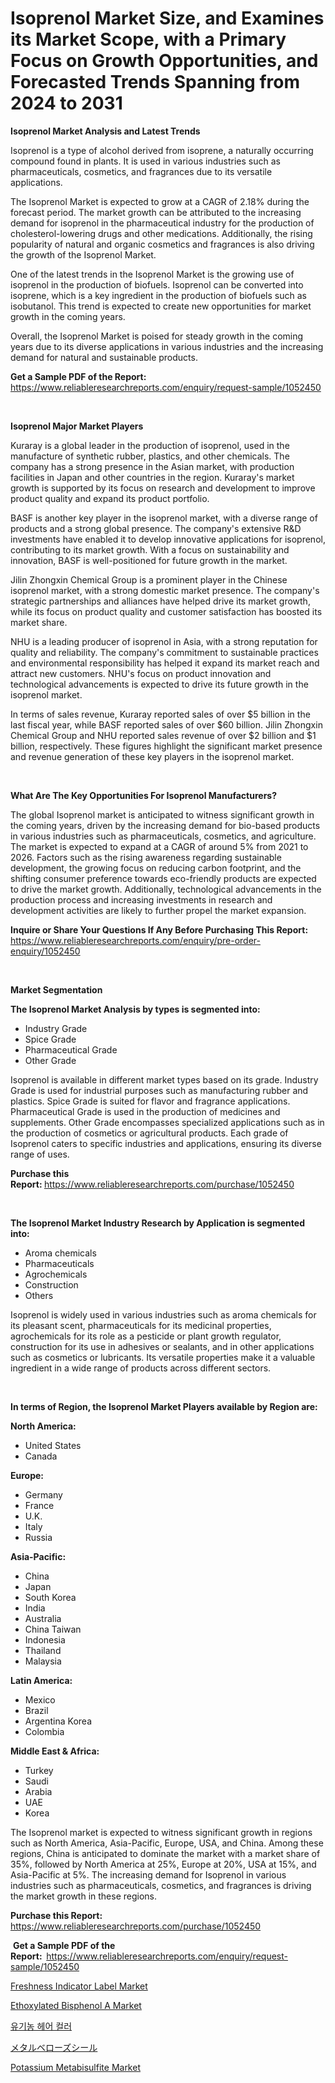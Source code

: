 <p><h1>Isoprenol Market Size, and Examines its Market Scope, with a Primary Focus on Growth Opportunities, and Forecasted Trends Spanning from 2024 to 2031</h1></p><p><strong>Isoprenol Market Analysis and Latest Trends</strong></p>
<p><p>Isoprenol is a type of alcohol derived from isoprene, a naturally occurring compound found in plants. It is used in various industries such as pharmaceuticals, cosmetics, and fragrances due to its versatile applications.</p><p>The Isoprenol Market is expected to grow at a CAGR of 2.18% during the forecast period. The market growth can be attributed to the increasing demand for isoprenol in the pharmaceutical industry for the production of cholesterol-lowering drugs and other medications. Additionally, the rising popularity of natural and organic cosmetics and fragrances is also driving the growth of the Isoprenol Market.</p><p>One of the latest trends in the Isoprenol Market is the growing use of isoprenol in the production of biofuels. Isoprenol can be converted into isoprene, which is a key ingredient in the production of biofuels such as isobutanol. This trend is expected to create new opportunities for market growth in the coming years.</p><p>Overall, the Isoprenol Market is poised for steady growth in the coming years due to its diverse applications in various industries and the increasing demand for natural and sustainable products.</p></p>
<p><strong>Get a Sample PDF of the Report:&nbsp;</strong> <a href="https://www.reliableresearchreports.com/enquiry/request-sample/1052450">https://www.reliableresearchreports.com/enquiry/request-sample/1052450</a></p>
<p>&nbsp;</p>
<p><strong>Isoprenol Major Market Players</strong></p>
<p><p>Kuraray is a global leader in the production of isoprenol, used in the manufacture of synthetic rubber, plastics, and other chemicals. The company has a strong presence in the Asian market, with production facilities in Japan and other countries in the region. Kuraray's market growth is supported by its focus on research and development to improve product quality and expand its product portfolio.</p><p>BASF is another key player in the isoprenol market, with a diverse range of products and a strong global presence. The company's extensive R&D investments have enabled it to develop innovative applications for isoprenol, contributing to its market growth. With a focus on sustainability and innovation, BASF is well-positioned for future growth in the market.</p><p>Jilin Zhongxin Chemical Group is a prominent player in the Chinese isoprenol market, with a strong domestic market presence. The company's strategic partnerships and alliances have helped drive its market growth, while its focus on product quality and customer satisfaction has boosted its market share.</p><p>NHU is a leading producer of isoprenol in Asia, with a strong reputation for quality and reliability. The company's commitment to sustainable practices and environmental responsibility has helped it expand its market reach and attract new customers. NHU's focus on product innovation and technological advancements is expected to drive its future growth in the isoprenol market.</p><p>In terms of sales revenue, Kuraray reported sales of over $5 billion in the last fiscal year, while BASF reported sales of over $60 billion. Jilin Zhongxin Chemical Group and NHU reported sales revenue of over $2 billion and $1 billion, respectively. These figures highlight the significant market presence and revenue generation of these key players in the isoprenol market.</p></p>
<p>&nbsp;</p>
<p><strong>What Are The Key Opportunities For Isoprenol Manufacturers?</strong></p>
<p><p>The global Isoprenol market is anticipated to witness significant growth in the coming years, driven by the increasing demand for bio-based products in various industries such as pharmaceuticals, cosmetics, and agriculture. The market is expected to expand at a CAGR of around 5% from 2021 to 2026. Factors such as the rising awareness regarding sustainable development, the growing focus on reducing carbon footprint, and the shifting consumer preference towards eco-friendly products are expected to drive the market growth. Additionally, technological advancements in the production process and increasing investments in research and development activities are likely to further propel the market expansion.</p></p>
<p><strong>Inquire or Share Your Questions If Any Before Purchasing This Report:</strong> <a href="https://www.reliableresearchreports.com/enquiry/pre-order-enquiry/1052450">https://www.reliableresearchreports.com/enquiry/pre-order-enquiry/1052450</a></p>
<p>&nbsp;</p>
<p><strong>Market Segmentation</strong></p>
<p><strong>The Isoprenol Market Analysis by types is segmented into:</strong></p>
<p><ul><li>Industry Grade</li><li>Spice Grade</li><li>Pharmaceutical Grade</li><li>Other Grade</li></ul></p>
<p><p>Isoprenol is available in different market types based on its grade. Industry Grade is used for industrial purposes such as manufacturing rubber and plastics. Spice Grade is suited for flavor and fragrance applications. Pharmaceutical Grade is used in the production of medicines and supplements. Other Grade encompasses specialized applications such as in the production of cosmetics or agricultural products. Each grade of Isoprenol caters to specific industries and applications, ensuring its diverse range of uses.</p></p>
<p><strong>Purchase this Report:&nbsp;</strong><a href="https://www.reliableresearchreports.com/purchase/1052450">https://www.reliableresearchreports.com/purchase/1052450</a></p>
<p>&nbsp;</p>
<p><strong>The Isoprenol Market Industry Research by Application is segmented into:</strong></p>
<p><ul><li>Aroma chemicals</li><li>Pharmaceuticals</li><li>Agrochemicals</li><li>Construction</li><li>Others</li></ul></p>
<p><p>Isoprenol is widely used in various industries such as aroma chemicals for its pleasant scent, pharmaceuticals for its medicinal properties, agrochemicals for its role as a pesticide or plant growth regulator, construction for its use in adhesives or sealants, and in other applications such as cosmetics or lubricants. Its versatile properties make it a valuable ingredient in a wide range of products across different sectors.</p></p>
<p>&nbsp;</p>
<p><strong>In terms of Region, the Isoprenol Market Players available by Region are:</strong></p>
<p>
    <p> <strong> North America: </strong>
        <ul>
            <li>United States</li>
            <li>Canada</li>
        </ul>
        </p> 
    <p> <strong> Europe: </strong>
        <ul>
            <li>Germany</li>
            <li>France</li>
            <li>U.K.</li>
            <li>Italy</li>
            <li>Russia</li>
        </ul>
        </p> 
    <p> <strong> Asia-Pacific: </strong>
        <ul>
            <li>China</li>
            <li>Japan</li>
            <li>South Korea</li>
            <li>India</li>
            <li>Australia</li>
            <li>China Taiwan</li>
            <li>Indonesia</li>
            <li>Thailand</li>
            <li>Malaysia</li>
        </ul>
        </p> 
    <p> <strong> Latin America: </strong>
        <ul>
            <li>Mexico</li>
            <li>Brazil</li>
            <li>Argentina Korea</li>
            <li>Colombia</li>
        </ul>
        </p> 
    <p> <strong> Middle East & Africa: </strong>
        <ul>
            <li>Turkey</li>
            <li>Saudi</li>
            <li>Arabia</li>
            <li>UAE</li>
            <li>Korea</li>
        </ul>
    </p>
    </p>
<p><p>The Isoprenol market is expected to witness significant growth in regions such as North America, Asia-Pacific, Europe, USA, and China. Among these regions, China is anticipated to dominate the market with a market share of 35%, followed by North America at 25%, Europe at 20%, USA at 15%, and Asia-Pacific at 5%. The increasing demand for Isoprenol in various industries such as pharmaceuticals, cosmetics, and fragrances is driving the market growth in these regions.</p></p>
<p><strong>Purchase this Report: </strong><a href="https://www.reliableresearchreports.com/purchase/1052450">https://www.reliableresearchreports.com/purchase/1052450</a></p>
<p>&nbsp;<strong>Get a Sample PDF of the Report:&nbsp;&nbsp;</strong><a href="https://www.reliableresearchreports.com/enquiry/request-sample/1052450">https://www.reliableresearchreports.com/enquiry/request-sample/1052450</a></p>
<p><strong></strong></p>
<p><p><a href="https://issuu.com/reportprime-2/docs/freshness-indicator-label-market-size-2030.pptx">Freshness Indicator Label Market</a></p><p><a href="https://github.com/brenzgnarento/Market-Research-Report-List-1/blob/main/ethoxylated-bisphenol-a-market.md">Ethoxylated Bisphenol A Market</a></p><p><a href="https://github.com/nuekbpymrrz5/Market-Research-Report-List-1/blob/main/8821293189336.md">유기농 헤어 컬러</a></p><p><a href="https://github.com/jkjreqjscoxx7/Market-Research-Report-List-1/blob/main/9225362189521.md">メタルベローズシール</a></p><p><a href="https://github.com/jerrycopelandthomaswsqd8q/Market-Research-Report-List-1/blob/main/potassium-metabisulfite-market.md">Potassium Metabisulfite Market</a></p></p>